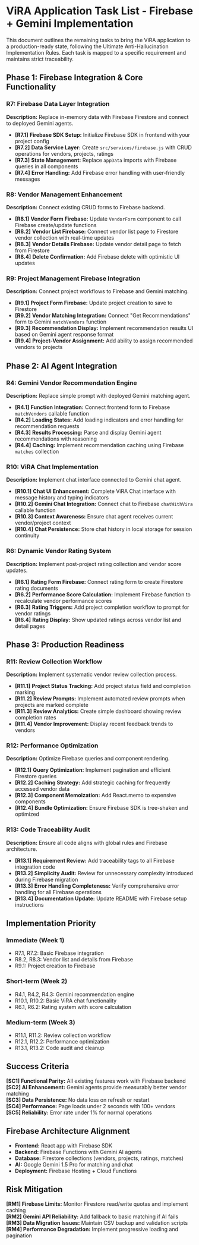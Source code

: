 # ViRA Application Task List - Firebase + Gemini Implementation

This document outlines the remaining tasks to bring the ViRA application to a production-ready state, following the Ultimate Anti-Hallucination Implementation Rules. Each task is mapped to a specific requirement and maintains strict traceability.

## Phase 1: Firebase Integration & Core Functionality

### R7: Firebase Data Layer Integration  
**Description:** Replace in-memory data with Firebase Firestore and connect to deployed Gemini agents.
- **[R7.1]** **Firebase SDK Setup:** Initialize Firebase SDK in frontend with your project config
- **[R7.2]** **Data Service Layer:** Create `src/services/firebase.js` with CRUD operations for vendors, projects, ratings
- **[R7.3]** **State Management:** Replace `appData` imports with Firebase queries in all components
- **[R7.4]** **Error Handling:** Add Firebase error handling with user-friendly messages

### R8: Vendor Management Enhancement
**Description:** Connect existing CRUD forms to Firebase backend.
- **[R8.1]** **Vendor Form Firebase:** Update `VendorForm` component to call Firebase create/update functions
- **[R8.2]** **Vendor List Firebase:** Connect vendor list page to Firestore vendor collection with real-time updates
- **[R8.3]** **Vendor Details Firebase:** Update vendor detail page to fetch from Firestore
- **[R8.4]** **Delete Confirmation:** Add Firebase delete with optimistic UI updates

### R9: Project Management Firebase Integration
**Description:** Connect project workflows to Firebase and Gemini matching.
- **[R9.1]** **Project Form Firebase:** Update project creation to save to Firestore
- **[R9.2]** **Vendor Matching Integration:** Connect "Get Recommendations" form to Gemini `matchVendors` function
- **[R9.3]** **Recommendation Display:** Implement recommendation results UI based on Gemini agent response format
- **[R9.4]** **Project-Vendor Assignment:** Add ability to assign recommended vendors to projects

## Phase 2: AI Agent Integration

### R4: Gemini Vendor Recommendation Engine
**Description:** Replace simple prompt with deployed Gemini matching agent.
- **[R4.1]** **Function Integration:** Connect frontend form to Firebase `matchVendors` callable function
- **[R4.2]** **Loading States:** Add loading indicators and error handling for recommendation requests  
- **[R4.3]** **Results Processing:** Parse and display Gemini agent recommendations with reasoning
- **[R4.4]** **Caching:** Implement recommendation caching using Firebase `matches` collection

### R10: ViRA Chat Implementation
**Description:** Implement chat interface connected to Gemini chat agent.
- **[R10.1]** **Chat UI Enhancement:** Complete ViRA Chat interface with message history and typing indicators
- **[R10.2]** **Gemini Chat Integration:** Connect chat to Firebase `chatWithVira` callable function
- **[R10.3]** **Context Awareness:** Ensure chat agent receives current vendor/project context
- **[R10.4]** **Chat Persistence:** Store chat history in local storage for session continuity

### R6: Dynamic Vendor Rating System
**Description:** Implement post-project rating collection and vendor score updates.
- **[R6.1]** **Rating Form Firebase:** Connect rating form to create Firestore rating documents  
- **[R6.2]** **Performance Score Calculation:** Implement Firebase function to recalculate vendor performance scores
- **[R6.3]** **Rating Triggers:** Add project completion workflow to prompt for vendor ratings
- **[R6.4]** **Rating Display:** Show updated ratings across vendor list and detail pages

## Phase 3: Production Readiness

### R11: Review Collection Workflow
**Description:** Implement systematic vendor review collection process.
- **[R11.1]** **Project Status Tracking:** Add project status field and completion marking
- **[R11.2]** **Review Prompts:** Implement automated review prompts when projects are marked complete
- **[R11.3]** **Review Analytics:** Create simple dashboard showing review completion rates
- **[R11.4]** **Vendor Improvement:** Display recent feedback trends to vendors

### R12: Performance Optimization
**Description:** Optimize Firebase queries and component rendering.
- **[R12.1]** **Query Optimization:** Implement pagination and efficient Firestore queries
- **[R12.2]** **Caching Strategy:** Add strategic caching for frequently accessed vendor data
- **[R12.3]** **Component Memoization:** Add React.memo to expensive components
- **[R12.4]** **Bundle Optimization:** Ensure Firebase SDK is tree-shaken and optimized

### R13: Code Traceability Audit
**Description:** Ensure all code aligns with global rules and Firebase architecture.
- **[R13.1]** **Requirement Review:** Add traceability tags to all Firebase integration code
- **[R13.2]** **Simplicity Audit:** Review for unnecessary complexity introduced during Firebase migration
- **[R13.3]** **Error Handling Completeness:** Verify comprehensive error handling for all Firebase operations
- **[R13.4]** **Documentation Update:** Update README with Firebase setup instructions

## Implementation Priority

### Immediate (Week 1)
- R7.1, R7.2: Basic Firebase integration
- R8.2, R8.3: Vendor list and details from Firebase
- R9.1: Project creation to Firebase

### Short-term (Week 2)  
- R4.1, R4.2, R4.3: Gemini recommendation engine
- R10.1, R10.2: Basic ViRA chat functionality
- R6.1, R6.2: Rating system with score calculation

### Medium-term (Week 3)
- R11.1, R11.2: Review collection workflow
- R12.1, R12.2: Performance optimization
- R13.1, R13.2: Code audit and cleanup

## Success Criteria

**[SC1] Functional Parity:** All existing features work with Firebase backend  
**[SC2] AI Enhancement:** Gemini agents provide measurably better vendor matching  
**[SC3] Data Persistence:** No data loss on refresh or restart  
**[SC4] Performance:** Page loads under 2 seconds with 100+ vendors  
**[SC5] Reliability:** Error rate under 1% for normal operations

## Firebase Architecture Alignment

- **Frontend:** React app with Firebase SDK
- **Backend:** Firebase Functions with Gemini AI agents
- **Database:** Firestore collections (vendors, projects, ratings, matches)
- **AI:** Google Gemini 1.5 Pro for matching and chat
- **Deployment:** Firebase Hosting + Cloud Functions

## Risk Mitigation

**[RM1] Firebase Limits:** Monitor Firestore read/write quotas and implement caching  
**[RM2] Gemini API Reliability:** Add fallback to basic matching if AI fails  
**[RM3] Data Migration Issues:** Maintain CSV backup and validation scripts  
**[RM4] Performance Degradation:** Implement progressive loading and pagination
